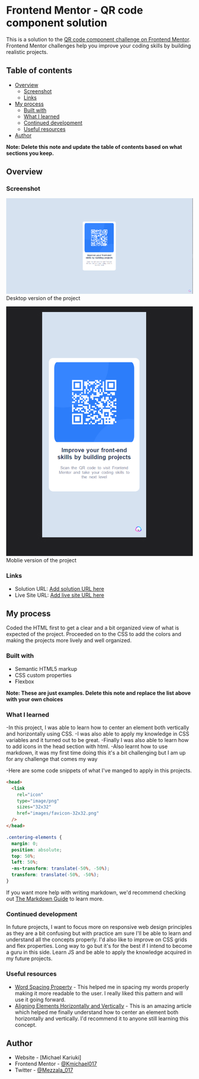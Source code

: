 # Frontend Mentor - QR code component solution

This is a solution to the [QR code component challenge on Frontend Mentor](https://www.frontendmentor.io/challenges/qr-code-component-iux_sIO_H). Frontend Mentor challenges help you improve your coding skills by building realistic projects.

## Table of contents

- [Overview](#overview)
  - [Screenshot](#screenshot)
  - [Links](#links)
- [My process](#my-process)
  - [Built with](#built-with)
  - [What I learned](#what-i-learned)
  - [Continued development](#continued-development)
  - [Useful resources](#useful-resources)
- [Author](#author)

**Note: Delete this note and update the table of contents based on what sections you keep.**

## Overview

### Screenshot

![](Screenshots/desktop%20design.png) Desktop version of the project

![](Screenshots/mobile%20design.png) Moblie version of the project

### Links

- Solution URL: [Add solution URL here](https://www.frontendmentor.io/solutions/centering-a-div-ByBu-Scfml)
- Live Site URL: [Add live site URL here](https://kmichael017.github.io/QR-code-Component/)

## My process

Coded the HTML first to get a clear and a bit organized view of what is expected of the project.
Proceeded on to the CSS to add the colors and making the projects more lively and well organized.

### Built with

- Semantic HTML5 markup
- CSS custom properties
- Flexbox

**Note: These are just examples. Delete this note and replace the list above with your own choices**

### What I learned

-In this project, I was able to learn how to center an element both vertically and horizontally using CSS.
-I was also able to apply my knowledge in CSS variables and it turned out to be great.
-Finally I was also able to learn how to add icons in the head section with html.
-Also learnt how to use markdown, it was my first time doing this it's a bit challenging but I am up for any challenge that comes my way

-Here are some code snippets of what I've manged to apply in this projects.

```html adding Icons to the title section.
<head>
  <link
    rel="icon"
    type="image/png"
    sizes="32x32"
    href="images/favicon-32x32.png"
  />
</head>
```

```css
.centering-elements {
  margin: 0;
  position: absolute;
  top: 50%;
  left: 50%;
  -ms-transform: translate(-50%, -50%);
  transform: translate(-50%, -50%);
}
```

If you want more help with writing markdown, we'd recommend checking out [The Markdown Guide](https://www.markdownguide.org/) to learn more.

### Continued development

In future projects, I want to focus more on responsive web design principles as they are a bit confusing but with practice am sure I'll be able to learn and understand all the concepts properly.
I'd also like to improve on CSS grids and flex properties. Long way to go but it's for the best if I intend to become a guru in this side.
Learn JS and be able to apply the knowledge acquired in my future projects.

### Useful resources

- [Word Spacing Property](https://www.w3schools.com/cssref/pr_text_word-spacing.php) - This helped me in spacing my words properly making it more readable to the user. I really liked this pattern and will use it going forward.
- [Aligning Elements Horizontally and Vertically](https://www.w3schools.com/howto/howto_css_center-vertical.asp) - This is an amazing article which helped me finally understand how to center an element both horizontally and vertically. I'd recommend it to anyone still learning this concept.

## Author

- Website - [Michael Kariuki]
- Frontend Mentor - [@Kmichael017](https://www.frontendmentor.io/profile/Kmichael017)
- Twitter - [@Mezzala_017](https://twitter.com/Mezzala_017)
